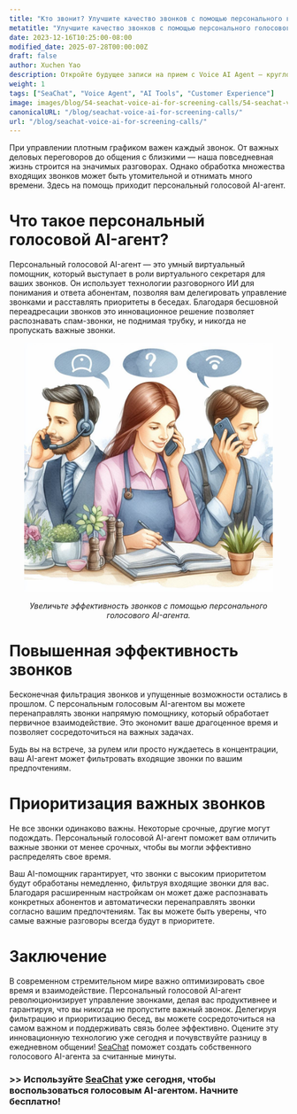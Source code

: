```yaml
---
title: "Кто звонит? Улучшите качество звонков с помощью персонального голосового AI-агента"
metatitle: "Улучшите качество звонков с помощью персонального голосового AI-агента"
date: 2023-12-16T10:25:00-08:00
modified_date: 2025-07-28T00:00:00Z
draft: false
author: Xuchen Yao
description: Откройте будущее записи на прием с Voice AI Agent — круглосуточным решением, объединяющим ИИ и обработку естественного языка для эффективного и плавного бронирования.
weight: 1
tags: ["SeaChat", "Voice Agent", "AI Tools", "Customer Experience"]
image: images/blog/54-seachat-voice-ai-for-screening-calls/54-seachat-voice-ai-for-screening-calls.png
canonicalURL: "/blog/seachat-voice-ai-for-screening-calls/"
url: "/blog/seachat-voice-ai-for-screening-calls/"
---
```


При управлении плотным графиком важен каждый звонок. От важных деловых переговоров до общения с близкими — наша повседневная жизнь строится на значимых разговорах. Однако обработка множества входящих звонков может быть утомительной и отнимать много времени. Здесь на помощь приходит персональный голосовой AI-агент.

# Что такое персональный голосовой AI-агент?

Персональный голосовой AI-агент — это умный виртуальный помощник, который выступает в роли виртуального секретаря для ваших звонков. Он использует технологии разговорного ИИ для понимания и ответа абонентам, позволяя вам делегировать управление звонками и расставлять приоритеты в беседах. Благодаря бесшовной переадресации звонков это инновационное решение позволяет распознавать спам-звонки, не поднимая трубку, и никогда не пропускать важные звонки.

<center>
<img height="450px" src="/images/blog/50x-all-seachat-agents/transfer-to-and-from-ai-agent.jpeg" alt="Увеличьте эффективность звонков с помощью персонального голосового AI-агента."/>

*Увеличьте эффективность звонков с помощью персонального голосового AI-агента.*
</center>

# Повышенная эффективность звонков

Бесконечная фильтрация звонков и упущенные возможности остались в прошлом. С персональным голосовым AI-агентом вы можете перенаправлять звонки напрямую помощнику, который обработает первичное взаимодействие. Это экономит ваше драгоценное время и позволяет сосредоточиться на важных задачах.

Будь вы на встрече, за рулем или просто нуждаетесь в концентрации, ваш AI-агент может фильтровать входящие звонки по вашим предпочтениям.

# Приоритизация важных звонков

Не все звонки одинаково важны. Некоторые срочные, другие могут подождать. Персональный голосовой AI-агент поможет вам отличить важные звонки от менее срочных, чтобы вы могли эффективно распределять свое время.

Ваш AI-помощник гарантирует, что звонки с высоким приоритетом будут обработаны немедленно, фильтруя входящие звонки для вас. Благодаря расширенным настройкам он может даже распознавать конкретных абонентов и автоматически перенаправлять звонки согласно вашим предпочтениям. Так вы можете быть уверены, что самые важные разговоры всегда будут в приоритете.

# Заключение

В современном стремительном мире важно оптимизировать свое время и взаимодействие. Персональный голосовой AI-агент революционизирует управление звонками, делая вас продуктивнее и гарантируя, что вы никогда не пропустите важный звонок. Делегируя фильтрацию и приоритизацию бесед, вы можете сосредоточиться на самом важном и поддерживать связь более эффективно. Оцените эту инновационную технологию уже сегодня и почувствуйте разницу в ежедневном общении! [SeaChat](https://chat.seasalt.ai/?utm_source=blog) поможет создать собственного голосового AI-агента за считанные минуты.

### >> Используйте [SeaChat](https://chat.seasalt.ai/?utm_source=blog) уже сегодня, чтобы воспользоваться голосовым AI-агентом. Начните бесплатно!
